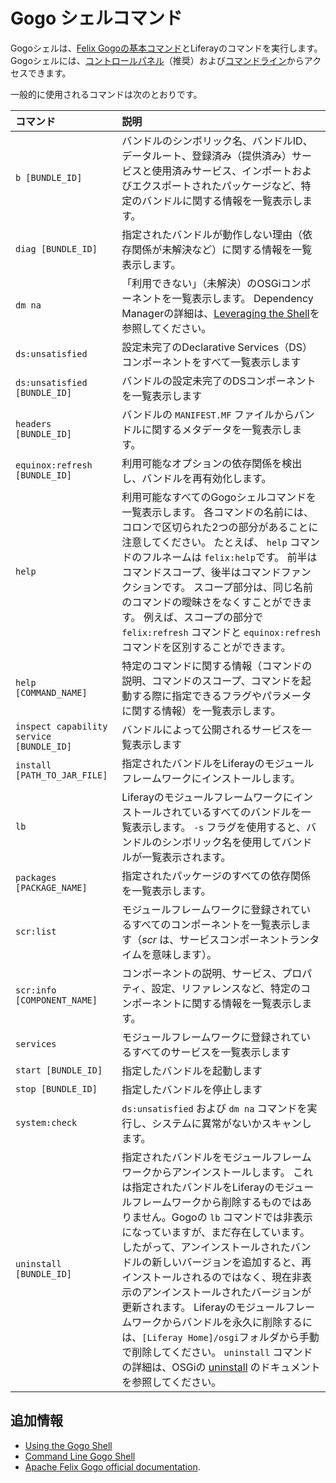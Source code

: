 # Gogo シェルコマンド

Gogoシェルは、[Felix Gogoの基本コマンド](https://felix.apache.org/documentation/subprojects/apache-felix-gogo.html#basic-commands)とLiferayのコマンドを実行します。 Gogoシェルには、[コントロールパネル](./using-the-gogo-shell.md)（推奨）および[コマンドライン](./command-line-gogo-shell.md)からアクセスできます。

一般的に使用されるコマンドは次のとおりです。

| コマンド                                     | 説明                                                                                                                                                                                                                                                                                                                                                                                                                                       |
|:---------------------------------------- |:---------------------------------------------------------------------------------------------------------------------------------------------------------------------------------------------------------------------------------------------------------------------------------------------------------------------------------------------------------------------------------------------------------------------------------------- |
| `b [BUNDLE_ID]`                          | バンドルのシンボリック名、バンドルID、データルート、登録済み（提供済み）サービスと使用済みサービス、インポートおよびエクスポートされたパッケージなど、特定のバンドルに関する情報を一覧表示します。                                                                                                                                                                                                                                                                                                                                       |
| `diag [BUNDLE_ID]`                       | 指定されたバンドルが動作しない理由（依存関係が未解決など）に関する情報を一覧表示します。                                                                                                                                                                                                                                                                                                                                                                                             |
| `dm na`                                  | 「利用できない」（未解決）のOSGiコンポーネントを一覧表示します。 Dependency Managerの詳細は、[Leveraging the Shell](http://felix.apache.org/documentation/subprojects/apache-felix-dependency-manager/tutorials/leveraging-the-shell.html)を参照してください。                                                                                                                                                                                                                        |
| `ds:unsatisfied`                         | 設定未完了のDeclarative Services（DS）コンポーネントをすべて一覧表示します                                                                                                                                                                                                                                                                                                                                                                                         |
| `ds:unsatisfied [BUNDLE_ID]`             | バンドルの設定未完了のDSコンポーネントを一覧表示します                                                                                                                                                                                                                                                                                                                                                                                                             |
| `headers [BUNDLE_ID]`                    | バンドルの `MANIFEST.MF` ファイルからバンドルに関するメタデータを一覧表示します。                                                                                                                                                                                                                                                                                                                                                                                         |
| `equinox:refresh [BUNDLE_ID]`            | 利用可能なオプションの依存関係を検出し、バンドルを再有効化します。                                                                                                                                                                                                                                                                                                                                                                                                        |
| `help`                                   | 利用可能なすべてのGogoシェルコマンドを一覧表示します。 各コマンドの名前には、コロンで区切られた2つの部分があることに注意してください。 たとえば、 `help` コマンドのフルネームは `felix:help`です。 前半はコマンドスコープ、後半はコマンドファンクションです。 スコープ部分は、同じ名前のコマンドの曖昧さをなくすことができます。 例えば、スコープの部分で `felix:refresh` コマンドと `equinox:refresh` コマンドを区別することができます。                                                                                                                                                                                   |
| `help [COMMAND_NAME]`                    | 特定のコマンドに関する情報（コマンドの説明、コマンドのスコープ、コマンドを起動する際に指定できるフラグやパラメータに関する情報）を一覧表示します。                                                                                                                                                                                                                                                                                                                                                                |
| `inspect capability service [BUNDLE_ID]` | バンドルによって公開されるサービスを一覧表示します                                                                                                                                                                                                                                                                                                                                                                                                                |
| `install [PATH_TO_JAR_FILE]`             | 指定されたバンドルをLiferayのモジュールフレームワークにインストールします。                                                                                                                                                                                                                                                                                                                                                                                                |
| `lb`                                     | Liferayのモジュールフレームワークにインストールされているすべてのバンドルを一覧表示します。 `-s` フラグを使用すると、バンドルのシンボリック名を使用してバンドルが一覧表示されます。                                                                                                                                                                                                                                                                                                                                         |
| `packages [PACKAGE_NAME]`                | 指定されたパッケージのすべての依存関係を一覧表示します。                                                                                                                                                                                                                                                                                                                                                                                                             |
| `scr:list`                               | モジュールフレームワークに登録されているすべてのコンポーネントを一覧表示します（*scr* は、サービスコンポーネントランタイムを意味します）。                                                                                                                                                                                                                                                                                                                                                                 |
| `scr:info [COMPONENT_NAME]`              | コンポーネントの説明、サービス、プロパティ、設定、リファレンスなど、特定のコンポーネントに関する情報を一覧表示します。                                                                                                                                                                                                                                                                                                                                                                              |
| `services`                               | モジュールフレームワークに登録されているすべてのサービスを一覧表示します                                                                                                                                                                                                                                                                                                                                                                                                     |
| `start [BUNDLE_ID]`                      | 指定したバンドルを起動します                                                                                                                                                                                                                                                                                                                                                                                                                           |
| `stop [BUNDLE_ID]`                       | 指定したバンドルを停止します                                                                                                                                                                                                                                                                                                                                                                                                                           |
| `system:check`                           | `ds:unsatisfied` および `dm na` コマンドを実行し、システムに異常がないかスキャンします。                                                                                                                                                                                                                                                                                                                                                                                |
| `uninstall [BUNDLE_ID]`                  | 指定されたバンドルをモジュールフレームワークからアンインストールします。 これは指定されたバンドルをLiferayのモジュールフレームワークから削除するものではありません。Gogoの `lb` コマンドでは非表示になっていますが、まだ存在しています。 したがって、アンインストールされたバンドルの新しいバージョンを追加すると、再インストールされるのではなく、現在非表示のアンインストールされたバージョンが更新されます。 Liferayのモジュールフレームワークからバンドルを永久に削除するには、`[Liferay Home]/osgi`フォルダから手動で削除してください。 `uninstall` コマンドの詳細は、OSGiの [uninstall](https://osgi.org/javadoc/r6/core/org/osgi/framework/Bundle.html#uninstall\(\)) のドキュメントを参照してください。 |

## 追加情報

  - [Using the Gogo Shell](./using-the-gogo-shell.md)
  - [Command Line Gogo Shell](./command-line-gogo-shell.md)
  - [Apache Felix Gogo official documentation](http://felix.apache.org/documentation/subprojects/apache-felix-gogo.html).
